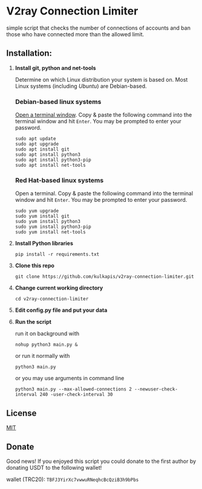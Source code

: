 
# V2ray Connection Limiter

simple script that checks the number of connections of accounts and ban those who have connected more than the allowed limit.

## Installation:

1. **Install git, python and net-tools**

    Determine on which Linux distribution your system is based on. Most Linux systems (including *Ubuntu*) are Debian-based.


    ### Debian-based linux systems

    [Open a terminal window](https://help.ubuntu.com/community/UsingTheTerminal). Copy & paste the following command into the terminal window and hit `Enter`. You may be prompted to enter your password.

    ```shell
    sudo apt update
    sudo apt upgrade
    sudo apt install git
    sudo apt install python3
    sudo apt install python3-pip
    sudo apt install net-tools
    ```


    ### Red Hat-based linux systems

    Open a terminal. Copy & paste the following command into the terminal window and hit `Enter`. You may be prompted to enter your password.

    ```shell
    sudo yum upgrade
    sudo yum install git
    sudo yum install python3
    sudo yum install python3-pip
    sudo yum install net-tools
    ```

2. **Install Python libraries**
    ```shell
    pip install -r requirements.txt
    ```

3. **Clone this repo**
    ```shell
    git clone https://github.com/kulkapis/v2ray-connection-limiter.git
    ```

4. **Change current working directory**
    ```shell
    cd v2ray-connection-limiter
    ```

5. **Edit config.py file and put your data**

6. **Run the script**

    run it on background with
    ```shell
    nohup python3 main.py &
    ```
    or run it normally with
    ```shell
    python3 main.py
    ```
    or you may use arguments in command line
    ```shell 
    python3 main.py --max-allowed-connections 2 --newuser-check-interval 240 -user-check-interval 30
    ```

## License

[MIT](https://choosealicense.com/licenses/mit/)


## Donate

Good news! If you enjoyed this script you could donate to the first author by donating USDT to the following wallet!

wallet (TRC20): `TBFJ3YirXc7vwwuRNeqhcBcQziB3h9bPbs`
